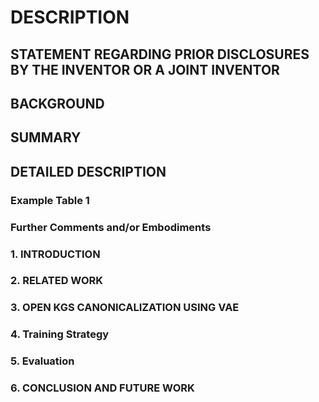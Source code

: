 # DESCRIPTION

## STATEMENT REGARDING PRIOR DISCLOSURES BY THE INVENTOR OR A JOINT INVENTOR

## BACKGROUND

## SUMMARY

## DETAILED DESCRIPTION

### Example Table 1

### Further Comments and/or Embodiments

### 1. INTRODUCTION

### 2. RELATED WORK

### 3. OPEN KGS CANONICALIZATION USING VAE

### 4. Training Strategy

### 5. Evaluation

### 6. CONCLUSION AND FUTURE WORK

